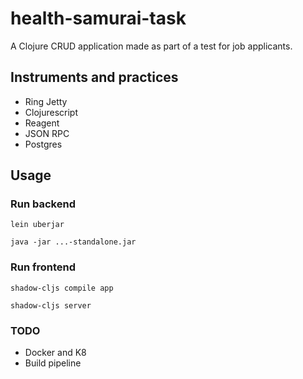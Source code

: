 # health-samurai-task

A Clojure CRUD application made as part of a test for job applicants.

## Instruments and practices
* Ring Jetty
* Clojurescript
* Reagent
* JSON RPC
* Postgres

## Usage

### Run backend
`lein uberjar`

`java -jar ...-standalone.jar`

### Run frontend

`shadow-cljs compile app`

`shadow-cljs server`

### TODO
* Docker and K8
* Build pipeline